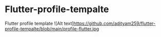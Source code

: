 # Flutter-profile-tempalte
Flutter profile template 
![Alt text]https://github.com/adityam259/flutter-profile-tempalte/blob/main/profile-flutter.jpg
